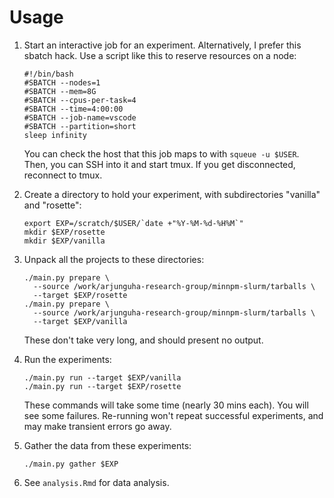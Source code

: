 # Usage

1. Start an interactive job for an experiment. Alternatively, I prefer this
   sbatch hack. Use a script like this to reserve resources on a node:

   ```
   #!/bin/bash
   #SBATCH --nodes=1
   #SBATCH --mem=8G
   #SBATCH --cpus-per-task=4
   #SBATCH --time=4:00:00
   #SBATCH --job-name=vscode
   #SBATCH --partition=short
   sleep infinity
   ```

   You can check the host that this job maps to with `squeue -u $USER`. Then,
   you can SSH into it and start tmux. If you get disconnected, reconnect to
   tmux.

2. Create a directory to hold your experiment, with subdirectories "vanilla"
   and "rosette":
   
   ```
   export EXP=/scratch/$USER/`date +"%Y-%M-%d-%H%M`"
   mkdir $EXP/rosette
   mkdir $EXP/vanilla
   ```

3. Unpack all the projects to these directories:

   ```
   ./main.py prepare \
     --source /work/arjunguha-research-group/minnpm-slurm/tarballs \
     --target $EXP/rosette
   ./main.py prepare \
     --source /work/arjunguha-research-group/minnpm-slurm/tarballs \
     --target $EXP/vanilla
   ```

   These don't take very long, and should present no output.

4. Run the experiments:

   ```
   ./main.py run --target $EXP/vanilla
   ./main.py run --target $EXP/rosette
   ```

   These commands will take some time (nearly 30 mins each). You will see some
   failures. Re-running won't repeat successful experiments, and may make
   transient errors go away.

5. Gather the data from these experiments:

   ```
   ./main.py gather $EXP
   ```

6. See `analysis.Rmd` for data analysis.
